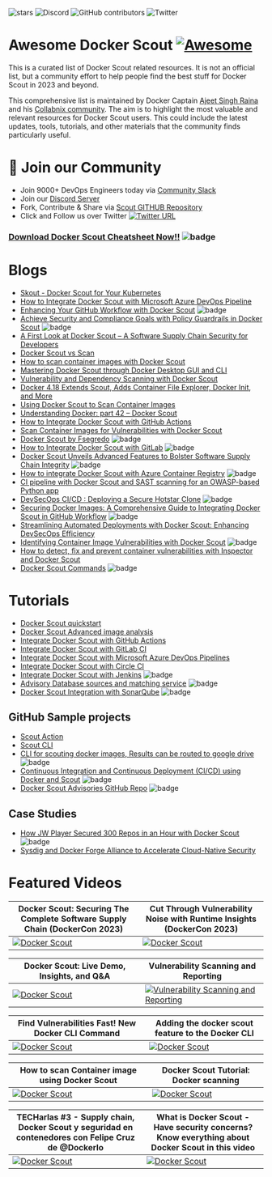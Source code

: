 

![stars](https://img.shields.io/github/stars/collabnix/docker-scout-community)
![Discord](https://img.shields.io/discord/1020180904129335379)
![GitHub contributors](https://img.shields.io/github/contributors/collabnix/docker-scout-community)
![Twitter](https://img.shields.io/twitter/follow/collabnix?style=social)


# Awesome Docker Scout [![Awesome](https://awesome.re/badge.svg)](https://awesome.re)

This is a curated list of Docker Scout related resources. It is not an official list, but a community effort to help people find the best stuff for Docker Scout in 2023 and beyond. 

This comprehensive list is maintained by Docker Captain [Ajeet Singh Raina](https://twitter.com/ajeetsraina) and his [Collabnix community](https://collabnix.com). The aim is to highlight the most valuable and relevant resources for Docker Scout users. This could include the latest updates, tools, tutorials, and other materials that the community finds particularly useful.

# 📝 Join our Community

- Join 9000+ DevOps Engineers today via [Community Slack](https://launchpass.com/collabnix)
- Join our [Discord Server](https://discord.gg/QEkCXAXYSe)
- Fork, Contribute & Share via [Scout GITHUB Repository](https://github.com/collabnix/docker-scout-community)
-  Click and Follow us over Twitter [![Twitter URL](https://img.shields.io/twitter/url/https/twitter.com/fold_left.svg?style=social&label=Follow%20%40collabnix)](https://twitter.com/collabnix)

### [Download Docker Scout Cheatsheet Now!!](https://www.docker.com/resources/scout-cheat-sheet/) ![badge](https://img.shields.io/badge/-new-green) 




# Blogs

- [Skout - Docker Scout for Your Kubernetes](https://collabnix.com/docker-scout-for-your-kubernetes-cluster/)
- [How to Integrate Docker Scout with Microsoft Azure DevOps Pipeline](https://collabnix.com/how-to-integrate-docker-scout-with-microsoft-azure-devops-pipeline/)
- [Enhancing Your GitHub Workflow with Docker Scout](https://www.felipecruz.es/enhancing-your-github-workflow-with-docker-scout/)  ![badge](https://img.shields.io/badge/-new-green) 
- [Achieve Security and Compliance Goals with Policy Guardrails in Docker Scout](https://www.docker.com/blog/achieve-security-and-compliance-goals-with-policy-guardrails-in-docker-scout/)  ![badge](https://img.shields.io/badge/-new-green) 
- [A First Look at Docker Scout – A Software Supply Chain Security for Developers](https://collabnix.com/a-first-look-at-docker-scout-a-software-supply-chain-security-for-developers/)
- [Docker Scout vs Scan](https://itnext.io/docker-scout-vs-scan-90ce6d6fd04c)
- [How to scan container images with Docker Scout](https://www.techrepublic.com/article/how-to-scan-container-images-docker-scout/)
- [Mastering Docker Scout through Docker Desktop GUI and CLI](https://www.heyvaldemar.com/mastering-docker-scout-through-docker-desktop-gui-and-cli/)
- [Vulnerability and Dependency Scanning with Docker Scout](https://www.c-sharpcorner.com/article/vulnerability-and-dependency-scanning-with-docker-scout/)
- [Docker 4.18 Extends Scout, Adds Container File Explorer, Docker Init, and More](https://www.infoq.com/news/2023/04/docker-4-18-released/)
- [Using Docker Scout to Scan Container Images](https://www.fosslife.org/using-docker-scout-scan-container-images)
- [Understanding Docker: part 42 – Docker Scout](https://dev.to/aurelievache/understanding-docker-part-42-docker-scout-o2a)
- [How to Integrate Docker Scout with GitHub Actions](https://collabnix.com/how-to-integrate-docker-scout-with-github-actions/)
- [Scan Container Images for Vulnerabilities with Docker Scout](https://thenewstack.io/scan-container-images-for-vulnerabilities-with-docker-scout/)
- [Docker Scout by Fsegredo](https://link.medium.com/U7exfMopKCb) ![badge](https://img.shields.io/badge/-new-green) 
- [How to Integrate Docker Scout with GitLab](https://collabnix.com/how-to-integrate-docker-scout-with-gitlab/) ![badge](https://img.shields.io/badge/-new-green) 
- [Docker Scout Unveils Advanced Features to Bolster Software Supply Chain Integrity](https://opensourcewatch.beehiiv.com/p/docker-scout-unveils-advanced-features-bolster-software-supply-chain-integrity) ![badge](https://img.shields.io/badge/-new-green)
- [How to integrate Docker Scout with Azure Container Registry](https://hugs4bugs.me/how-to-integrate-docker-scout-with-azure-container-registry/) ![badge](https://img.shields.io/badge/-new-green)
- [CI pipeline with Docker Scout and SAST scanning for an OWASP-based Python app](https://github.com/nadyinky/devsecops-docker-flow)
- [DevSecOps CI/CD : Deploying a Secure Hotstar Clone](https://mrcloudbook.com/devsecops-ci-cd-deploying-a-secure-hotstar-clone-even-if-youre-not-a-pro/) ![badge](https://img.shields.io/badge/-new-green)
- [Securing Docker Images: A Comprehensive Guide to Integrating Docker Scout in GitHub Workflow](https://dev.to/pradumnasaraf/securing-docker-images-a-comprehensive-guide-to-integrating-docker-scout-in-github-workflow-2nbk?a) ![badge](https://img.shields.io/badge/-new-green)
- [Streamlining Automated Deployments with Docker Scout: Enhancing DevSecOps Efficiency](https://blog.devops.dev/streamlining-automated-deployments-with-docker-scout-enhancing-devsecops-efficiency-b3987e6c173f)
- [Identifying Container Image Vulnerabilities with Docker Scout](https://packagemain.tech/p/identifying-container-image-vulnerabilities) ![badge](https://img.shields.io/badge/-new-green)
- [How to detect, fix and prevent container vulnerabilities with Inspector and Docker Scout](https://www.tecracer.com/blog/2024/02/from-fragile-to-formidable-how-to-detect-fix-and-prevent-container-vulnerabilities-with-inspector-and-docker-scout.html)
- [Docker Scout Commands](https://meghasharma.hashnode.dev/docker-scout-commands-part-1?ref=twitter-share) ![badge](https://img.shields.io/badge/-new-green)

# Tutorials

- [Docker Scout quickstart](https://docs.docker.com/scout/quickstart/)
- [Docker Scout Advanced image analysis](https://docs.docker.com/scout/advanced-image-analysis/)
- [Integrate Docker Scout with GitHub Actions](https://docs.docker.com/scout/integrations/ci/gha/)
- [Integrate Docker Scout with GitLab CI](https://docs.docker.com/scout/integrations/ci/gitlab/)
- [Integrate Docker Scout with Microsoft Azure DevOps Pipelines](https://docs.docker.com/scout/integrations/ci/azure/)
- [Integrate Docker Scout with Circle CI](https://docs.docker.com/scout/integrations/ci/circle-ci/)
- [Integrate Docker Scout with Jenkins](https://docs.docker.com/scout/integrations/ci/jenkins/) ![badge](https://img.shields.io/badge/-new-green) 
- [Advisory Database sources and matching service](https://docs.docker.com/scout/advisory-db-sources/) ![badge](https://img.shields.io/badge/-new-green)
- [Docker Scout Integration with SonarQube](https://docs.docker.com/scout/integrations/code-quality/sonarqube/) ![badge](https://img.shields.io/badge/-new-green) 


## GitHub Sample projects

- [Scout Action](https://github.com/docker/scout-action) 
- [Scout CLI](https://github.com/docker/scout-cli)
- [CLI for scouting docker images, Results can be routed to google drive](https://github.com/dassongh/docker_scout) ![badge](https://img.shields.io/badge/-new-green)
- [Continuous Integration and Continuous Deployment (CI/CD) using Docker and Scout](https://github.com/pgaijin66/cicd-using-docker-scout) ![badge](https://img.shields.io/badge/-new-green)
- [Docker Scout Advisories GitHub Repo](https://github.com/dvdksn/docker-scout-advisories) ![badge](https://img.shields.io/badge/-new-green)



## Case Studies

- [How JW Player Secured 300 Repos in an Hour with Docker Scout](https://www.docker.com/blog/how-jw-player-secured-300-repos-in-an-hour-with-docker-scout/) ![badge](https://img.shields.io/badge/-new-green)
- [Sysdig and Docker Forge Alliance to Accelerate Cloud-Native Security](https://medium.com/@seifeddinerajhi/sysdig-and-docker-forge-alliance-to-accelerate-cloud-native-security-16f6fec74327)


# Featured Videos

| Docker Scout: Securing The Complete Software Supply Chain (DockerCon 2023) | Cut Through Vulnerability Noise with Runtime Insights (DockerCon 2023)   |
| ------------------------------------------------ | ---------------------------------------------------- |
| [![Docker Scout](https://img.youtube.com/vi/4iJ7yw-Oe4I/sddefault.jpg)](https://www.youtube.com/watch?v=4iJ7yw-Oe4I) | [![Docker Scout](https://img.youtube.com/vi/y9XssbBRIi4/sddefault.jpg)](https://www.youtube.com/watch?v=pb7ydpJq-D8) |

| Docker Scout: Live Demo, Insights, and Q&A       | Vulnerability Scanning and Reporting         |
| ------------------------------------------------ | -------------------------------------------- |
| [![Docker Scout](https://img.youtube.com/vi/Ibt6o8M2IHw/sddefault.jpg)](https://www.youtube.com/watch?v=Ibt6o8M2IHw) | [![Vulnerability Scanning and Reporting](https://img.youtube.com/vi/2sY7z2yv_5Y/sddefault.jpg)](https://www.youtube.com/watch?v=2sY7z2yv_5Y&t=39s) |

| Find Vulnerabilities Fast! New Docker CLI Command| Adding the docker scout feature to the Docker CLI    |
| ------------------------------------------------ | ---------------------------------------------------- |
| [![Docker Scout](https://img.youtube.com/vi/0Wc4-_DownU/sddefault.jpg)](https://www.youtube.com/watch?v=0Wc4-_DownU) | [![Docker Scout](https://img.youtube.com/vi/pb7ydpJq-D8/sddefault.jpg)](https://www.youtube.com/watch?v=pb7ydpJq-D8) |


| How to scan Container image using Docker Scout | Docker Scout Tutorial: Docker scanning               |
| ---------------------------------------------- | -------------------------------------------------- |
| [![Docker Scout](https://img.youtube.com/vi/SlUqxSUvv3o/sddefault.jpg)](https://www.youtube.com/watch?v=SlUqxSUvv3o&t=5s) | [![Docker Scout](https://img.youtube.com/vi/4oVg662aMbc/sddefault.jpg)](https://www.youtube.com/watch?v=pb7ydpJq-D8) |


| TECHarlas #3 - Supply chain, Docker Scout y seguridad en contenedores con Felipe Cruz de @DockerIo | What is Docker Scout - Have security concerns? Know everything about Docker Scout in this video | 
| -------------------------------------------------------------------------------------------------- | ----------------------------------------------- |
| [![Docker Scout](https://img.youtube.com/vi/csNytM7XFz4/sddefault.jpg)](https://www.youtube.com/watch?v=csNytM7XFz4) | [![Docker Scout](https://img.youtube.com/vi/Dal3Nge32cU/sddefault.jpg)](https://www.youtube.com/watch?v=Dal3Nge32cU) |


